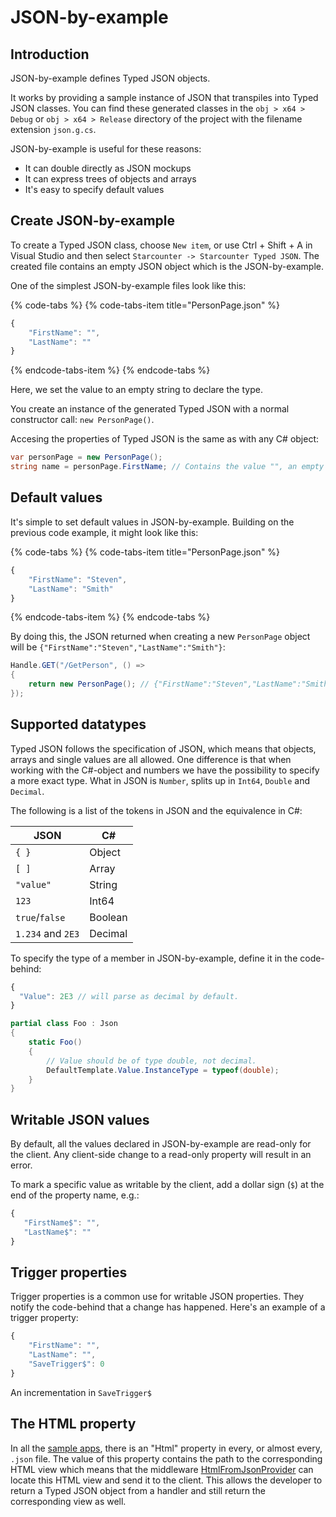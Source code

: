 # JSON-by-example

## Introduction

JSON-by-example defines Typed JSON objects.

It works by providing a sample instance of JSON that transpiles into Typed JSON classes. You can find these generated classes in the `obj > x64 > Debug` or `obj > x64 > Release` directory of the project with the filename extension `json.g.cs`.

JSON-by-example is useful for these reasons:

* It can double directly as JSON mockups
* It can express trees of objects and arrays
* It's easy to specify default values

## Create JSON-by-example

To create a Typed JSON class, choose `New item`, or use Ctrl + Shift + A in Visual Studio and then select `Starcounter -> Starcounter Typed JSON`. The created file contains an empty JSON object which is the JSON-by-example.

One of the simplest JSON-by-example files look like this:

{% code-tabs %}
{% code-tabs-item title="PersonPage.json" %}
```javascript
{
    "FirstName": "",
    "LastName": ""
}
```
{% endcode-tabs-item %}
{% endcode-tabs %}

Here, we set the value to an empty string to declare the type.

You create an instance of the generated Typed JSON with a normal constructor call: `new PersonPage()`.

Accesing the properties of Typed JSON is the same as with any C\# object:

```csharp
var personPage = new PersonPage();
string name = personPage.FirstName; // Contains the value "", an empty string
```

## Default values

It's simple to set default values in JSON-by-example. Building on the previous code example, it might look like this:

{% code-tabs %}
{% code-tabs-item title="PersonPage.json" %}
```javascript
{
    "FirstName": "Steven", 
    "LastName": "Smith"
}
```
{% endcode-tabs-item %}
{% endcode-tabs %}

By doing this, the JSON returned when creating a new `PersonPage` object will be `{"FirstName":"Steven","LastName":"Smith"}`:

```csharp
Handle.GET("/GetPerson", () =>
{
    return new PersonPage(); // {"FirstName":"Steven","LastName":"Smith"}
});
```

## Supported datatypes

Typed JSON follows the specification of JSON, which means that objects, arrays and single values are all allowed. One difference is that when working with the C\#-object and numbers we have the possibility to specify a more exact type. What in JSON is `Number`, splits up in `Int64`, `Double` and `Decimal`.

The following is a list of the tokens in JSON and the equivalence in C\#:

| JSON | C\# |
| --- | --- |
| `{ }` | Object |
| `[ ]` | Array |
| `"value"` | String |
| `123` | Int64 |
| `true`/`false` | Boolean |
| `1.234` and `2E3` | Decimal |

To specify the type of a member in JSON-by-example, define it in the code-behind:

```javascript
{
  "Value": 2E3 // will parse as decimal by default.
}
```

```csharp
partial class Foo : Json
{
    static Foo()
    {
        // Value should be of type double, not decimal.
        DefaultTemplate.Value.InstanceType = typeof(double);
    }
}
```

## Writable JSON values

By default, all the values declared in JSON-by-example are read-only for the client. Any client-side change to a read-only property will result in an error.

To mark a specific value as writable by the client, add a dollar sign \(`$`\) at the end of the property name, e.g.:

```javascript
{
   "FirstName$": "",
   "LastName$": ""
}
```

## Trigger properties

Trigger properties is a common use for writable JSON properties. They notify the code-behind that a change has happened. Here's an example of a trigger property:

```javascript
{
    "FirstName": "",
    "LastName": "",
    "SaveTrigger$": 0
}
```

An incrementation in `SaveTrigger$`

## The HTML property

In all the [sample apps](https://github.com/Starcounter/), there is an "Html" property in every, or almost every, `.json` file. The value of this property contains the path to the corresponding HTML view which means that the middleware [HtmlFromJsonProvider](../network/middleware.md#htmlfromjsonprovider) can locate this HTML view and send it to the client. This allows the developer to return a Typed JSON object from a handler and still return the corresponding view as well.

